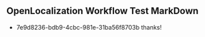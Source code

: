 ## OpenLocalization Workflow Test MarkDown
* 7e9d8236-bdb9-4cbc-981e-31ba56f8703b thanks!

<!--HONumber=Jul16_HO5-->


